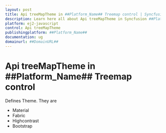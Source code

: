 ```yaml
---
layout: post
title: Api treeMapTheme in ##Platform_Name## Treemap control | Syncfusion
description: Learn here all about Api treeMapTheme in Syncfusion ##Platform_Name## Treemap control of Syncfusion Essential JS 2 and more.
platform: ej2-javascript
control: Api treeMapTheme 
publishingplatform: ##Platform_Name##
documentation: ug
domainurl: ##DomainURL##
---
```


# Api treeMapTheme in ##Platform_Name## Treemap control

Defines Theme. They are
* Material
* Fabric
* Highcontrast
* Bootstrap